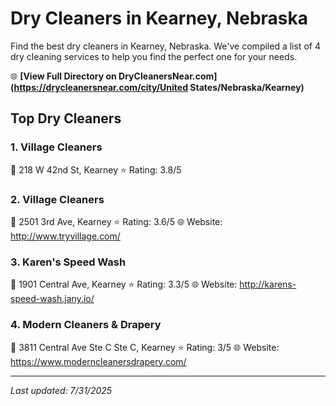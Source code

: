 # Dry Cleaners in Kearney, Nebraska

Find the best dry cleaners in Kearney, Nebraska. We've compiled a list of 4 dry cleaning services to help you find the perfect one for your needs.

🌐 **[View Full Directory on DryCleanersNear.com](https://drycleanersnear.com/city/United States/Nebraska/Kearney)**

## Top Dry Cleaners

### 1. Village Cleaners
📍 218 W 42nd St, Kearney
⭐ Rating: 3.8/5

### 2. Village Cleaners
📍 2501 3rd Ave, Kearney
⭐ Rating: 3.6/5
🌐 Website: http://www.tryvillage.com/

### 3. Karen's Speed Wash
📍 1901 Central Ave, Kearney
⭐ Rating: 3.3/5
🌐 Website: http://karens-speed-wash.jany.io/

### 4. Modern Cleaners & Drapery
📍 3811 Central Ave Ste C Ste C, Kearney
⭐ Rating: 3/5
🌐 Website: https://www.moderncleanersdrapery.com/


---

*Last updated: 7/31/2025*
